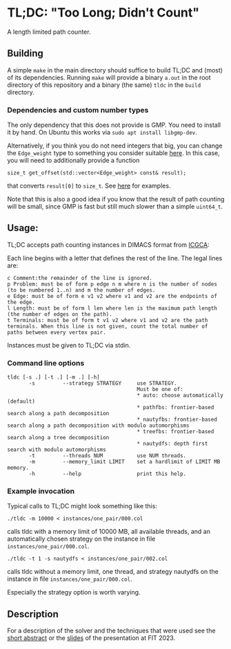 # TL;DC: "Too Long; Didn't Count"
A length limited path counter.

## Building
A simple `make` in the main directory should suffice to build TL;DC and (most) of its dependencies.
Running `make` will provide a binary `a.out` in the root directory of this repository and a binary (the same) `tldc` in the `build` directory.

### Dependencies and custom number types
The only dependency that this does not provide is GMP. You need to install it by hand.
On Ubuntu this works via `sudo apt install libgmp-dev`.

Alternatively, if you think you do not need integers that big, you can change the `Edge_weight` type to something you consider suitable [here](src/graph.h#L39).
In this case, you will need to additionally provide a function 
```
size_t get_offset(std::vector<Edge_weight> const& result);
```
that converts `result[0]` to `size_t`. 
See [here](src/graph.cpp#L46-L50) for examples. 

Note that this is also a good idea if you know that the result of path counting will be small, since GMP is fast but still much slower than a simple `uint64_t`.

## Usage:

TL;DC accepts path counting instances in DIMACS format from [ICGCA](https://afsa.jp/icgca/):

Each line begins with a letter that defines the rest of the line. The legal lines are:

    c Comment:the remainder of the line is ignored.
    p Problem: must be of form p edge n m where n is the number of nodes (to be numbered 1..n) and m the number of edges.
    e Edge: must be of form e v1 v2 where v1 and v2 are the endpoints of the edge.
    l Length: must be of form l len where len is the maximum path length (the number of edges on the path).
    t Terminals: must be of form t v1 v2 where v1 and v2 are the path terminals. When this line is not given, count the total number of paths between every vertex pair.

Instances must be given to TL;DC via stdin.

### Command line options
```
tldc [-s .] [-t .] [-m .] [-h]
       -s         --strategy STRATEGY     use STRATEGY.
                                          Must be one of:
                                          * auto: choose automatically (default)
                                          * pathfbs: frontier-based search along a path decomposition
                                          * nautyfbs: frontier-based search along a path decomposition with modulo automorphisms
                                          * treefbs: frontier-based search along a tree decomposition
                                          * nautydfs: depth first search with modulo automorphisms
       -t         --threads NUM           use NUM threads.
       -m         --memory_limit LIMIT    set a hardlimit of LIMIT MB memory.
       -h         --help                  print this help.
```

### Example invocation
Typical calls to TL;DC might look something like this:
```
./tldc -m 10000 < instances/one_pair/000.col
```
calls tldc with a memory limit of 10000 MB, all available threads, and an automatically chosen strategy on the instance in file `instances/one_pair/000.col`.


```
./tldc -t 1 -s nautydfs < instances/one_pair/002.col
```
calls tldc without a memory limit, one thread, and strategy nautydfs on the instance in file `instances/one_pair/000.col`.

Especially the strategy option is worth varying.

## Description
For a description of the solver and the techniques that were used see the [short abstract](solver_description.pdf) or the [slides](TL-DC_slides.pdf) of the presentation at FIT 2023.
